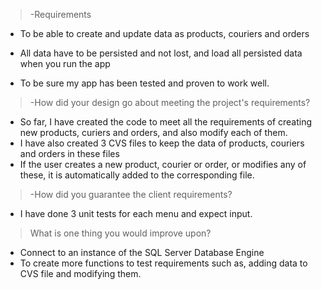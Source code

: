 
> -Requirements

- To be able to create and update data as products, couriers and orders

- All data have to be persisted and not lost, and load all persisted data when you run the app

- To be sure my app has been tested and proven to work well.


> -How did your design go about meeting the project's requirements?

- So far, I have created the code to meet all the requirements of creating new products, curiers and orders, and also modify each of them.
- I have also created 3 CVS files to keep the data of products, couriers and orders in these files
- If the user creates a new product, courier or order, or modifies any of these, it is automatically added to the corresponding file.


> -How did you guarantee the client requirements?

-  I have done 3 unit tests for each menu and expect input.


> What is one thing you would improve upon?

- Connect to an instance of the SQL Server Database Engine
- To create more functions to test requirements such as, adding data to CVS file and modifying them.


